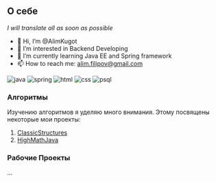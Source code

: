 ## О себе 

*I will translate all as soon as possible* 

- 👋 Hi, I’m @AlimKugot
- 👀 I’m interested in Backend Developing
- 🌱 I’m currently learning Java EE and Spring framework
- 📫 How to reach me: alim.filipov@gmail.com



<!---
AlimKugot/AlimKugot is a ✨ special ✨ repository because its `README.md` (this file) appears on your GitHub profile.
You can click the Preview link to take a look at your changes.
--->

![java](https://img.shields.io/badge/Java-ED8B00?style=for-the-badge&logo=java&logoColor=white)
![spring](https://img.shields.io/badge/Spring-6DB33F?style=for-the-badge&logo=spring&logoColor=white)
![html](https://img.shields.io/badge/HTML5-E34F26?style=for-the-badge&logo=html5&logoColor=white)
![css](https://img.shields.io/badge/CSS3-1572B6?style=for-the-badge&logo=css3&logoColor=white)
![psql](https://img.shields.io/badge/PostgreSQL-316192?style=for-the-badge&logo=postgresql&logoColor=white)

### Алгоритмы

Изучению алгоритмов я уделяю много внимания. Этому посвящены некоторые мои проекты:
1. [ClassicStructures](https://github.com/AlimKugot/ClassicStructures)
2. [HighMathJava](https://github.com/AlimKugot/HigherMathJava)

### Рабочие Проекты
...
